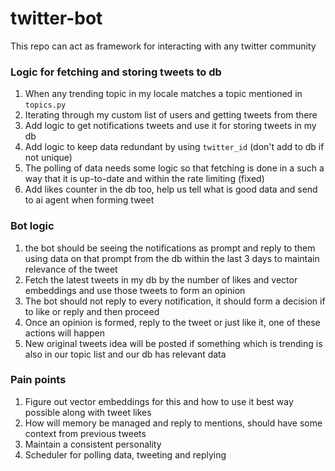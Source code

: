 # twitter-bot
This repo can act as framework for interacting with any twitter community

### Logic for fetching and storing tweets to db

1. When any trending topic in my locale matches a topic mentioned in ```topics.py```
2. Iterating through my custom list of users and getting tweets from there
3. Add logic to get notifications tweets and use it for storing tweets in my db
4. Add logic to keep data redundant by using ```twitter_id``` (don't add to db if not unique)
5. The polling of data needs some logic so that fetching is done in a such a way that it is up-to-date and within the rate limiting (fixed)
6. Add likes counter in the db too, help us tell what is good data and send to ai agent when forming tweet


### Bot logic

1. the bot should be seeing the notifications as prompt and reply to them using data on that prompt from the db within the last 3 days to maintain relevance of the tweet
2. Fetch the latest tweets in my db by the number of likes and vector embeddings and use those tweets to form an opinion
3. The bot should not reply to every notification, it should form a decision if to like or reply and then proceed
4. Once an opinion is formed, reply to the tweet or just like it, one of these actions will happen
5. New original tweets idea will be posted if something which is trending is also in our topic list and our db has relevant data


### Pain points

1. Figure out vector embeddings for this and how to use it best way possible along with tweet likes
2. How will memory be managed and reply to mentions, should have some context from previous tweets
3. Maintain a consistent personality
4. Scheduler for polling data, tweeting and replying